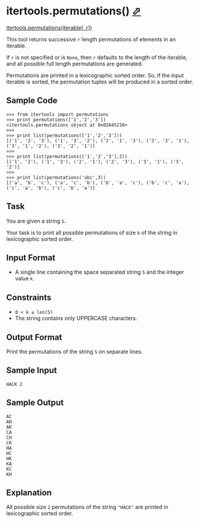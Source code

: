 # itertools.permutations() [⬀](https://www.hackerrank.com/challenges/itertools-permutations)

[itertools.permutations(iterable[, r])](https://docs.python.org/2/library/itertools.html#itertools.permutations)

This tool returns successive `r` length permutations of elements in an iterable.

If `r` is not specified or is `None`, then `r` defaults to the length of the iterable, and all possible full length permutations are generated.

Permutations are printed in a lexicographic sorted order. So, if the input iterable is sorted, the permutation tuples will be produced in a sorted order.

## Sample Code
```
>>> from itertools import permutations
>>> print permutations(['1','2','3'])
<itertools.permutations object at 0x02A45210>
>>> 
>>> print list(permutations(['1','2','3']))
[('1', '2', '3'), ('1', '3', '2'), ('2', '1', '3'), ('2', '3', '1'), ('3', '1', '2'), ('3', '2', '1')]
>>> 
>>> print list(permutations(['1','2','3'],2))
[('1', '2'), ('1', '3'), ('2', '1'), ('2', '3'), ('3', '1'), ('3', '2')]
>>>
>>> print list(permutations('abc',3))
[('a', 'b', 'c'), ('a', 'c', 'b'), ('b', 'a', 'c'), ('b', 'c', 'a'), ('c', 'a', 'b'), ('c', 'b', 'a')]
```

## Task

You are given a string `S`.

Your task is to print all possible permutations of size `k` of the string in lexicographic sorted order.

## Input Format

- A single line containing the space separated string `S` and the integer value `k`.

## Constraints
- `0 < k ≤ len(S)`
- The string contains only UPPERCASE characters.

## Output Format

Print the permutations of the string `S` on separate lines.

## Sample Input
```
HACK 2
```

## Sample Output
```
AC
AH
AK
CA
CH
CK
HA
HC
HK
KA
KC
KH
```

## Explanation

All possible size `2` permutations of the string `"HACK"` are printed in lexicographic sorted order.
